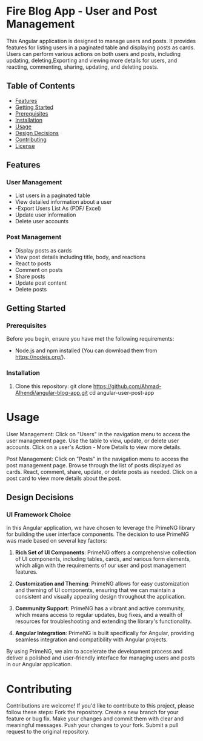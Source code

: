 # Fire Blog App - User and Post Management

This Angular application is designed to manage users and posts. It provides features for listing users in a paginated table and displaying posts as cards. Users can perform various actions on both users and posts, including updating, deleting,Exporting and viewing more details for users, and reacting, commenting, sharing, updating, and deleting posts.

## Table of Contents
- [Features](#features)
- [Getting Started](#getting-started)
- [Prerequisites](#prerequisites)
- [Installation](#installation)
- [Usage](#usage)
- [Design Decisions](#design-decisions)
- [Contributing](#contributing)
- [License](#license)

## Features

### User Management
- List users in a paginated table
- View detailed information about a user
- -Export Users List As (PDF/ Excel)
- Update user information
- Delete user accounts

### Post Management
- Display posts as cards
- View post details including title, body, and reactions
- React to posts
- Comment on posts
- Share posts
- Update post content
- Delete posts

## Getting Started

### Prerequisites

Before you begin, ensure you have met the following requirements:

- Node.js and npm installed (You can download them from https://nodejs.org/).

### Installation

1. Clone this repository:
   git clone https://github.com/Ahmad-Alhendi/angular-blog-app.git
   cd angular-user-post-app

# Usage
User Management:
Click on "Users" in the navigation menu to access the user management page.
Use the table to view, update, or delete user accounts.
Click on a user's Action - More Details to view more details.

Post Management:
Click on "Posts" in the navigation menu to access the post management page.
Browse through the list of posts displayed as cards.
React, comment, share, update, or delete posts as needed.
Click on a post card to view more details about the post.

## Design Decisions

### UI Framework Choice

In this Angular application, we have chosen to leverage the PrimeNG library for building the user interface components. The decision to use PrimeNG was made based on several key factors:

1. **Rich Set of UI Components**: PrimeNG offers a comprehensive collection of UI components, including tables, cards, and various form elements, which align with the requirements of our user and post management features.

2. **Customization and Theming**: PrimeNG allows for easy customization and theming of UI components, ensuring that we can maintain a consistent and visually appealing design throughout the application.

3. **Community Support**: PrimeNG has a vibrant and active community, which means access to regular updates, bug fixes, and a wealth of resources for troubleshooting and extending the library's functionality.

4. **Angular Integration**: PrimeNG is built specifically for Angular, providing seamless integration and compatibility with Angular projects.

By using PrimeNG, we aim to accelerate the development process and deliver a polished and user-friendly interface for managing users and posts in our Angular application.

# Contributing
Contributions are welcome! If you'd like to contribute to this project, please follow these steps:
Fork the repository.
Create a new branch for your feature or bug fix.
Make your changes and commit them with clear and meaningful messages.
Push your changes to your fork.
Submit a pull request to the original repository.

